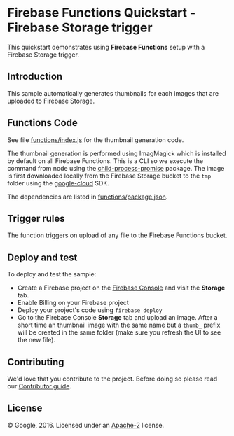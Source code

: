 # Firebase Functions Quickstart - Firebase Storage trigger

This quickstart demonstrates using **Firebase Functions** setup with a Firebase Storage trigger.

## Introduction

This sample automatically generates thumbnails for each images that are uploaded to Firebase Storage.


## Functions Code

See file [functions/index.js](functions/index.js) for the thumbnail generation code.

The thumbnail generation is performed using ImagMagick which is installed by default on all Firebase Functions. This is a CLI so we execute the command from node using the [child-process-promise](https://www.npmjs.com/package/child-process-promise) package. The image is first downloaded locally from the Firebase Storage bucket to the `tmp` folder using the [google-cloud](https://github.com/GoogleCloudPlatform/google-cloud-node) SDK.

The dependencies are listed in [functions/package.json](functions/package.json).


## Trigger rules

The function triggers on upload of any file to the Firebase Functions bucket.


## Deploy and test

To deploy and test the sample:

 - Create a Firebase project on the [Firebase Console](https://console.firebase.google.com) and visit the **Storage** tab.
 - Enable Billing on your Firebase project
 - Deploy your project's code using `firebase deploy`
 - Go to the Firebase Console **Storage** tab and upload an image. After a short time an thumbnail image with the same name but a `thumb_` prefix will be created in the same folder (make sure you refresh the UI to see the new file).


## Contributing

We'd love that you contribute to the project. Before doing so please read our [Contributor guide](../../CONTRIBUTING.md).


## License

© Google, 2016. Licensed under an [Apache-2](../../LICENSE) license.
